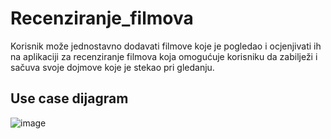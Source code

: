 # Recenziranje_filmova

 Korisnik može jednostavno dodavati filmove koje je pogledao i ocjenjivati ih na aplikaciji za recenziranje filmova koja omogućuje korisniku da zabilježi i sačuva svoje dojmove koje je stekao pri gledanju.
## Use case dijagram

![image](https://github.com/MarijaKuric/Recenziranje_filmova/assets/159777612/28745638-c5e1-4ecf-a244-9b29af16425b)
